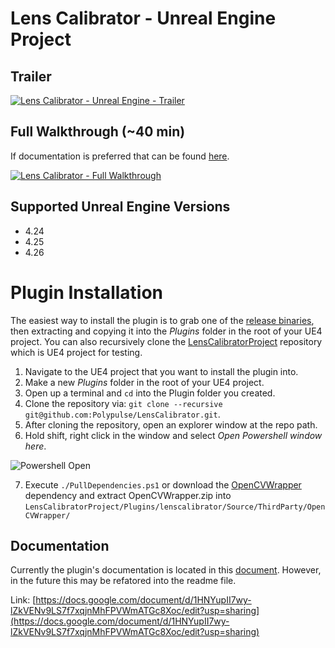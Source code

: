 # Lens Calibrator - Unreal Engine Project
## Trailer
[![Lens Calibrator - Unreal Engine - Trailer](https://img.youtube.com/vi/HfIi4gkH9Es/0.jpg)](https://www.youtube.com/watch?v=HfIi4gkH9Es)

## Full Walkthrough (~40 min)
If documentation is preferred that can be found [here](https://docs.google.com/document/d/1HNYupII7wy-lZkVENv9LS7f7xqjnMhFPVWmATGc8Xoc/edit?usp=sharing).

[![Lens Calibrator - Full Walkthrough](https://img.youtube.com/vi/CBvmpoI9hAs/0.jpg)](https://www.youtube.com/watch?v=CBvmpoI9hAs)

## Supported Unreal Engine Versions
- 4.24
- 4.25
- 4.26

# Plugin Installation
The easiest way to install the plugin is to grab one of the [release binaries](https://github.com/Polypulse/LensCalibrator/releases), then extracting and copying it into the *Plugins* folder in the root of your UE4 project. You can also recursively clone the [LensCalibratorProject](https://github.com/Polypulse/LensCalibratorProject) repository which is UE4 project for testing.
1. Navigate to the UE4 project that you want to install the plugin into.
2. Make a new *Plugins* folder in the root of your UE4 project.
3. Open up a terminal and ```cd``` into the Plugin folder you created.
4. Clone the repository via: ```git clone --recursive git@github.com:Polypulse/LensCalibrator.git```.
5. After cloning the repository, open an explorer window at the repo path.
6. Hold shift, right click in the window and select *Open Powershell window here*.

![Powershell Open](./Resources/openpowershell.png)

7. Execute ```./PullDependencies.ps1``` or download the [OpenCVWrapper](https://github.com/Polypulse/OpenCVWrapper/releases) dependency and extract OpenCVWrapper.zip into ```LensCalibratorProject/Plugins/lenscalibrator/Source/ThirdParty/OpenCVWrapper/```

## Documentation
Currently the plugin's documentation is located in this [document](https://docs.google.com/document/d/1HNYupII7wy-lZkVENv9LS7f7xqjnMhFPVWmATGc8Xoc/edit?usp=sharing). However, in the future this may be refatored into the readme file.

Link: [https://docs.google.com/document/d/1HNYupII7wy-lZkVENv9LS7f7xqjnMhFPVWmATGc8Xoc/edit?usp=sharing](https://docs.google.com/document/d/1HNYupII7wy-lZkVENv9LS7f7xqjnMhFPVWmATGc8Xoc/edit?usp=sharing)
